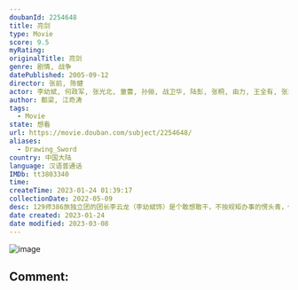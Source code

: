 ```yaml
---
doubanId: 2254648
title: 亮剑
type: Movie
score: 9.5
myRating: 
originalTitle: 亮剑
genre: 剧情, 战争
datePublished: 2005-09-12
director: 张前, 陈健
actor: 李幼斌, 何政军, 张光北, 童蕾, 孙俪, 战卫华, 陆彭, 张桐, 由力, 王全有, 张笑君, 梁林琳, 杨联春, 车晓彤, 陈艺戈, 江水, 宗利群, 陈旺林, 袁满, 张国荣, 董祁明, 王炎冰, 蔡小龙, 徐雷智, 田勇, 郭苏星, 赵中华, 张建祥, 孟耿成, 寒丰, 韩建平, 常玉平, 那志东, 张伟, 一真, 杨清文, 王林, 柳秉钰, 王在和, 李勇, 曹启峰
author: 都梁, 江奇涛
tags:
  - Movie
state: 想看
url: https://movie.douban.com/subject/2254648/
aliases:
  - Drawing_Sword
country: 中国大陆
language: 汉语普通话
IMDb: tt3803340
time: 
createTime: 2023-01-24 01:39:17
collectionDate: 2022-05-09
desc: 129师386旅独立团的团长李云龙（李幼斌饰）是个敢想敢干，不按规矩办事的愣头青，他脾气火爆，性格直爽，在他的带领下，整个独立团也呈现出敢于拼杀的不要命劲头。在他面前，不可一世的坂田连队、山崎大队、...
date created: 2023-01-24
date modified: 2023-03-08
---
```


![image](p900419027.jpg)

Comment:
---
